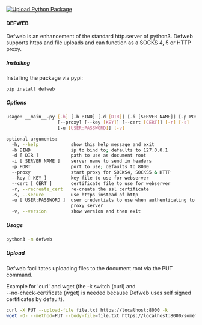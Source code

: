[![Upload Python Package](https://github.com/NLDCSC/defweb/actions/workflows/package_to_pypi.yaml/badge.svg)](https://github.com/NLDCSC/defweb/actions/workflows/package_to_pypi.yaml)

#### DEFWEB

Defweb is an enhancement of the standard http.server of python3.
Defweb supports https and file uploads and can function as a SOCKS 4, 5 or HTTP proxy. 

##### Installing

Installing the package via pypi:

```
pip install defweb
```
##### Options

```bash
usage: __main__.py [-h] [-b BIND] [-d [DIR]] [-i [SERVER NAME]] [-p PORT]
                   [--proxy] [--key [KEY]] [--cert [CERT]] [-r] [-s]
                   [-u [USER:PASSWORD]] [-v]

optional arguments:
  -h, --help            show this help message and exit
  -b BIND               ip to bind to; defaults to 127.0.0.1
  -d [ DIR ]            path to use as document root
  -i [ SERVER NAME ]    server name to send in headers
  -p PORT               port to use; defaults to 8000
  --proxy               start proxy for SOCKS4, SOCKS5 & HTTP
  --key [ KEY ]         key file to use for webserver
  --cert [ CERT ]       certificate file to use for webserver
  -r, --recreate_cert   re-create the ssl certificate
  -s, --secure          use https instead of http
  -u [ USER:PASSWORD ]  user credentials to use when authenticating to the
                        proxy server
  -v, --version         show version and then exit
```
##### Usage

```bash
python3 -m defweb
```

##### Upload

Defweb facilitates uploading files to the document root via the PUT command.

Example for \'curl\' and wget (the -k switch (curl) and  
--no-check-certificate (wget) is needed because Defweb uses self signed
certificates by default).

```bash
curl -X PUT --upload-file file.txt https://localhost:8000 -k
wget -O- --method=PUT --body-file=file.txt https://localhost:8000/somefile.txt --no-check-certificate 
```
